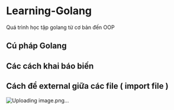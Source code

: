 # Learning-Golang
Quá trình học tập golang từ cơ bản đến OOP
## Cú pháp Golang
## Các cách khai báo biến
## Cách để external giữa các file ( import file )
![Uploading image.png…]()
